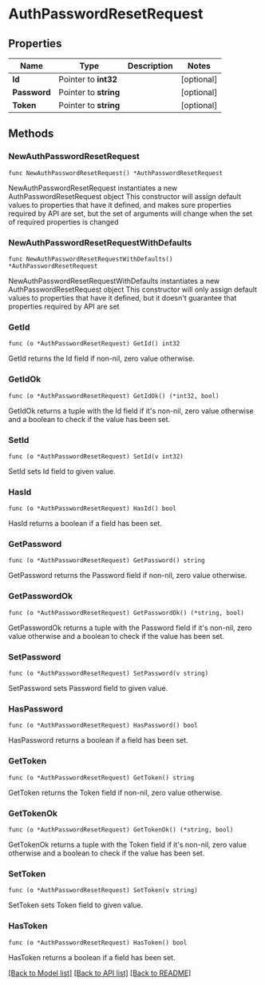 # AuthPasswordResetRequest

## Properties

Name | Type | Description | Notes
------------ | ------------- | ------------- | -------------
**Id** | Pointer to **int32** |  | [optional] 
**Password** | Pointer to **string** |  | [optional] 
**Token** | Pointer to **string** |  | [optional] 

## Methods

### NewAuthPasswordResetRequest

`func NewAuthPasswordResetRequest() *AuthPasswordResetRequest`

NewAuthPasswordResetRequest instantiates a new AuthPasswordResetRequest object
This constructor will assign default values to properties that have it defined,
and makes sure properties required by API are set, but the set of arguments
will change when the set of required properties is changed

### NewAuthPasswordResetRequestWithDefaults

`func NewAuthPasswordResetRequestWithDefaults() *AuthPasswordResetRequest`

NewAuthPasswordResetRequestWithDefaults instantiates a new AuthPasswordResetRequest object
This constructor will only assign default values to properties that have it defined,
but it doesn't guarantee that properties required by API are set

### GetId

`func (o *AuthPasswordResetRequest) GetId() int32`

GetId returns the Id field if non-nil, zero value otherwise.

### GetIdOk

`func (o *AuthPasswordResetRequest) GetIdOk() (*int32, bool)`

GetIdOk returns a tuple with the Id field if it's non-nil, zero value otherwise
and a boolean to check if the value has been set.

### SetId

`func (o *AuthPasswordResetRequest) SetId(v int32)`

SetId sets Id field to given value.

### HasId

`func (o *AuthPasswordResetRequest) HasId() bool`

HasId returns a boolean if a field has been set.

### GetPassword

`func (o *AuthPasswordResetRequest) GetPassword() string`

GetPassword returns the Password field if non-nil, zero value otherwise.

### GetPasswordOk

`func (o *AuthPasswordResetRequest) GetPasswordOk() (*string, bool)`

GetPasswordOk returns a tuple with the Password field if it's non-nil, zero value otherwise
and a boolean to check if the value has been set.

### SetPassword

`func (o *AuthPasswordResetRequest) SetPassword(v string)`

SetPassword sets Password field to given value.

### HasPassword

`func (o *AuthPasswordResetRequest) HasPassword() bool`

HasPassword returns a boolean if a field has been set.

### GetToken

`func (o *AuthPasswordResetRequest) GetToken() string`

GetToken returns the Token field if non-nil, zero value otherwise.

### GetTokenOk

`func (o *AuthPasswordResetRequest) GetTokenOk() (*string, bool)`

GetTokenOk returns a tuple with the Token field if it's non-nil, zero value otherwise
and a boolean to check if the value has been set.

### SetToken

`func (o *AuthPasswordResetRequest) SetToken(v string)`

SetToken sets Token field to given value.

### HasToken

`func (o *AuthPasswordResetRequest) HasToken() bool`

HasToken returns a boolean if a field has been set.


[[Back to Model list]](../README.md#documentation-for-models) [[Back to API list]](../README.md#documentation-for-api-endpoints) [[Back to README]](../README.md)


